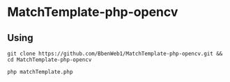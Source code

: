 # MatchTemplate-php-opencv
## Using 
```
git clone https://github.com/BbenWeb1/MatchTemplate-php-opencv.git && cd MatchTemplate-php-opencv
```
```
php matchTemplate.php
```
